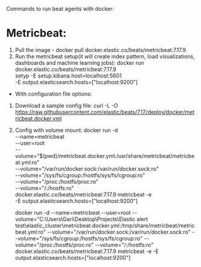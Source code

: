 Commands to run beat agents with docker:

# Metricbeat:

1. Pull the image - docker pull docker.elastic.co/beats/metricbeat:7.17.9
2. Run the metricbeat setup(it will create index pattern, load visualizations, dashboards and machine learning jobs):
   docker run \
   docker.elastic.co/beats/metricbeat:7.17.9 \
   setyp -E setup.kibana.host=localhost:5601 \
   -E output.elasticsearch.hosts=["localhost:9200"]

- With configuration file options:

1. Download a sample config file:
   curl -L -O https://raw.githubusercontent.com/elastic/beats/7.17/deploy/docker/metricbeat.docker.yml
2. Config with volume mount:
   docker run -d \
    --name=metricbeat \
    --user=root \
    --volume="$(pwd)/metricbeat.docker.yml:/usr/share/metricbeat/metricbeat.yml:ro" \
    --volume="/var/run/docker.sock:/var/run/docker.sock:ro" \
    --volume="/sys/fs/cgroup:/hostfs/sys/fs/cgroup:ro" \
    --volume="/proc:/hostfs/proc:ro" \
    --volume="/:/hostfs:ro" \
    docker.elastic.co/beats/metricbeat:7.17.9 metricbeat -e \
    -E output.elasticsearch.hosts=["localhost:9200"]

   docker run -d --name=metricbeat --user=root --volume="C:\Users\Gari\Desktop\Projects\Elastic alert test\elastic_cluster\metricbeat.docker.yml:/tmp/share/metricbeat/metricbeat.yml:ro" --volume="/var/run/docker.sock:/var/run/docker.sock:ro" --volume="/sys/fs/cgroup:/hostfs/sys/fs/cgroup:ro" --volume="/proc:/hostfs/proc:ro" --volume="/:/hostfs:ro" docker.elastic.co/beats/metricbeat:7.17.9 metricbeat -e -E output.elasticsearch.hosts=["localhost:9200"]

